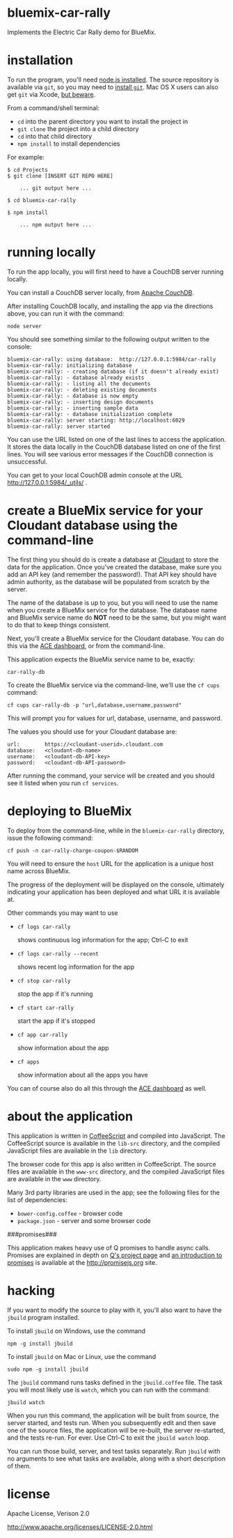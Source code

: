 bluemix-car-rally
================================================================================

Implements the Electric Car Rally demo for BlueMix.


installation
================================================================================

To run the program, you'll need [node.js installed](http://nodejs.org/).  The
source repository is available via `git`, so you may need to
[install `git`](http://git-scm.com/book/en/Getting-Started-Installing-Git).
Mac OS X users can also get `git` via Xcode,
[but beware](http://stackoverflow.com/questions/5364340/does-xcode-4-install-git).

From a command/shell terminal:

* `cd` into the parent directory you want to install the project in
* `git clone` the project into a child directory
* `cd` into that child directory
* `npm install` to install dependencies

For example:

    $ cd Projects
    $ git clone [INSERT GIT REPO HERE]

        ... git output here ...

    $ cd bluemix-car-rally

    $ npm install

        ... npm output here ...



running locally
================================================================================

To run the app locally, you will first need to have a CouchDB server running
locally.

You can install a CouchDB server locally, from
[Apache CouchDB](http://couchdb.apache.org/).

After installing CouchDB locally, and installing the app via the directions
above, you can run it with the command:

    node server

You should see something similar to the following output written to the console:

    bluemix-car-rally: using database:  http://127.0.0.1:5984/car-rally
    bluemix-car-rally: initializing database
    bluemix-car-rally: - creating database (if it doesn't already exist)
    bluemix-car-rally: - database already exists
    bluemix-car-rally: - listing all the documents
    bluemix-car-rally: - deleting existing documents
    bluemix-car-rally: - database is now empty
    bluemix-car-rally: - inserting design documents
    bluemix-car-rally: - inserting sample data
    bluemix-car-rally: - database initialization complete
    bluemix-car-rally: server starting: http://localhost:6029
    bluemix-car-rally: server started


You can use the URL listed on one of the last lines to access the application.
It stores the data locally in the CouchDB database listed on one of the first
lines.  You will see various error messages if the CouchDB connection is
unsuccessful.

You can get to your local CouchDB admin console at the URL
<http://127.0.0.1:5984/_utils/> .



create a BlueMix service for your Cloudant database using the command-line
================================================================================

The first thing you should do is create a database at
[Cloudant](https://cloudant.com/)
to store the data for the application.  Once you've created the database, make
sure you add an API key (and remember the password!).  That API key should have
admin authority, as the database will be populated from scratch by the
server.

The name of the database is up to you, but you will need to use the name
when you create a BlueMix service for the database.  The database name
and BlueMix service name do **NOT** need to be the same, but you might want
to do that to keep things consistent.

Next, you'll create a BlueMix service for the Cloudant database.  You can do
this via the
[ACE dashboard](https://ace.ng.bluemix.net/),
or from the command-line.

This application expects the BlueMix service name to be, exactly:

    car-rally-db

To create the BlueMix service via the command-line, we'll use the `cf cups`
command:

    cf cups car-rally-db -p "url,database,username,password"

This will prompt you for values for url, database, username, and password.

The values you should use for your Cloudant database are:

    url:        https://<cloudant-userid>.cloudant.com
    database:   <cloudant-db-name>
    username:   <cloudant-db-API-key>
    password:   <cloudant-db-API-password>

After running the command, your service will be created and you should see
it listed when you run `cf services`.



deploying to BlueMix
================================================================================


To deploy from the command-line, while in the `bluemix-car-rally`
directory, issue the following command:

    cf push -n car-rally-charge-coupon-$RANDOM

You will need to ensure the `host` URL for the application is a unique host name across BlueMix. 

The progress of the deployment will be displayed on the console,
ultimately indicating your
application has been deployed and what URL it is available at.

Other commands you may want to use

* `cf logs car-rally`

  shows continuous log information for the app; Ctrl-C to exit

* `cf logs car-rally --recent`

  shows recent log information for the app

* `cf stop car-rally`

  stop the app if it's running

* `cf start car-rally`

  start the app if it's stopped

* `cf app car-rally`

  show information about the app

* `cf apps`

  show information about all the apps you have

You can of course also do all this through the
[ACE dashboard](https://ace.ng.bluemix.net/) as well.



about the application
================================================================================

This application is written in [CoffeeScript](http://coffeescript.org/) and
compiled into JavaScript.  The CoffeeScript source is available in the
`lib-src` directory, and the compiled JavaScript files are available in the
`lib` directory.

The browser code for this app is also written in CoffeeScript.
The source files are available in the
`www-src` directory, and the compiled JavaScript files are available in the
`www` directory.

Many 3rd party libraries are used in the app; see the following files for
the list of dependencies:

* `bower-config.coffee` - browser code
* `package.json` - server and some browser code



###promises###

This application makes heavy use of Q promises to handle async calls.
Promises are explained in depth on
[Q's project page](https://github.com/kriskowal/q) and
[an introduction to promises](http://www.promisejs.org/intro/) is
available at the <http://promisejs.org> site.



hacking
================================================================================

If you want to modify the source to play with it, you'll also want to have the
`jbuild` program installed.

To install `jbuild` on Windows, use the command

    npm -g install jbuild

To install `jbuild` on Mac or Linux, use the command

    sudo npm -g install jbuild

The `jbuild` command runs tasks defined in the `jbuild.coffee` file.  The
task you will most likely use is `watch`, which you can run with the
command:

    jbuild watch

When you run this command, the application will be built from source, the server
started, and tests run.  When you subsequently edit and then save one of the
source files, the application will be re-built, the server re-started, and the
tests re-run.  For ever.  Use Ctrl-C to exit the `jbuild watch` loop.

You can run those build, server, and test tasks separately.  Run `jbuild`
with no arguments to see what tasks are available, along with a short
description of them.



license
================================================================================

Apache License, Verison 2.0

<http://www.apache.org/licenses/LICENSE-2.0.html>
